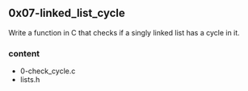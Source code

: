 ## 0x07-linked_list_cycle

Write a function in C that checks if a singly linked list has a cycle in it.

### content

- 0-check_cycle.c
- lists.h